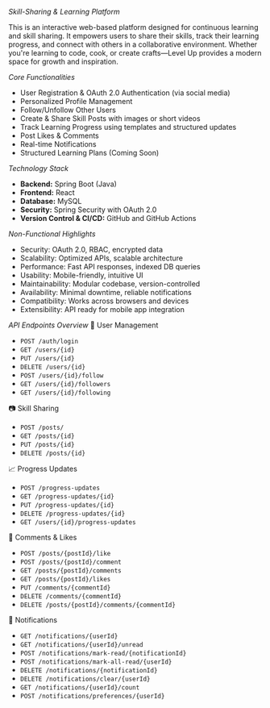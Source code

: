 *Skill-Sharing & Learning Platform*

This is an interactive web-based platform designed for continuous learning and skill sharing. It empowers users to share their skills, track their learning progress, and connect with others in a collaborative environment. Whether you're learning to code, cook, or create crafts—Level Up provides a modern space for growth and inspiration.

*Core Functionalities*
- User Registration & OAuth 2.0 Authentication (via social media)
- Personalized Profile Management
- Follow/Unfollow Other Users
- Create & Share Skill Posts with images or short videos
- Track Learning Progress using templates and structured updates
- Post Likes & Comments
- Real-time Notifications
- Structured Learning Plans (Coming Soon)

*Technology Stack*
- **Backend:** Spring Boot (Java)
- **Frontend:** React
- **Database:** MySQL
- **Security:** Spring Security with OAuth 2.0
- **Version Control & CI/CD:** GitHub and GitHub Actions

*Non-Functional Highlights*
- Security: OAuth 2.0, RBAC, encrypted data
- Scalability: Optimized APIs, scalable architecture
- Performance: Fast API responses, indexed DB queries
- Usability: Mobile-friendly, intuitive UI
- Maintainability: Modular codebase, version-controlled
- Availability: Minimal downtime, reliable notifications
- Compatibility: Works across browsers and devices
- Extensibility: API ready for mobile app integration

*API Endpoints Overview*
👤 User Management
- `POST /auth/login`
- `GET /users/{id}`
- `PUT /users/{id}`
- `DELETE /users/{id}`
- `POST /users/{id}/follow`
- `GET /users/{id}/followers`
- `GET /users/{id}/following`

📷 Skill Sharing
- `POST /posts/`
- `GET /posts/{id}`
- `PUT /posts/{id}`
- `DELETE /posts/{id}`

📈 Progress Updates
- `POST /progress-updates`
- `GET /progress-updates/{id}`
- `PUT /progress-updates/{id}`
- `DELETE /progress-updates/{id}`
- `GET /users/{id}/progress-updates`

💬 Comments & Likes
- `POST /posts/{postId}/like`
- `POST /posts/{postId}/comment`
- `GET /posts/{postId}/comments`
- `GET /posts/{postId}/likes`
- `PUT /comments/{commentId}`
- `DELETE /comments/{commentId}`
- `DELETE /posts/{postId}/comments/{commentId}`

🔔 Notifications
- `GET /notifications/{userId}`
- `GET /notifications/{userId}/unread`
- `POST /notifications/mark-read/{notificationId}`
- `POST /notifications/mark-all-read/{userId}`
- `DELETE /notifications/{notificationId}`
- `DELETE /notifications/clear/{userId}`
- `GET /notifications/{userId}/count`
- `POST /notifications/preferences/{userId}`

